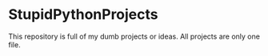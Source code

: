 # StupidPythonProjects
This repository is full of my dumb projects or ideas.
All projects are only one file.

